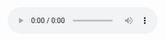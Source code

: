 
<audio controls>
  <source src="https://download-media.srf.ch/world/audio/Sykora-Gisler-radio/2024/03/Sykora-Gisler-radio-6974c675-6ccc-492d-b33d-c87edd1f6ce7.mp3">
</audio>
